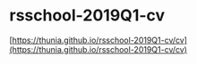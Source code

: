 # rsschool-2019Q1-cv  

[https://thunia.github.io/rsschool-2019Q1-cv/cv](https://thunia.github.io/rsschool-2019Q1-cv/cv)